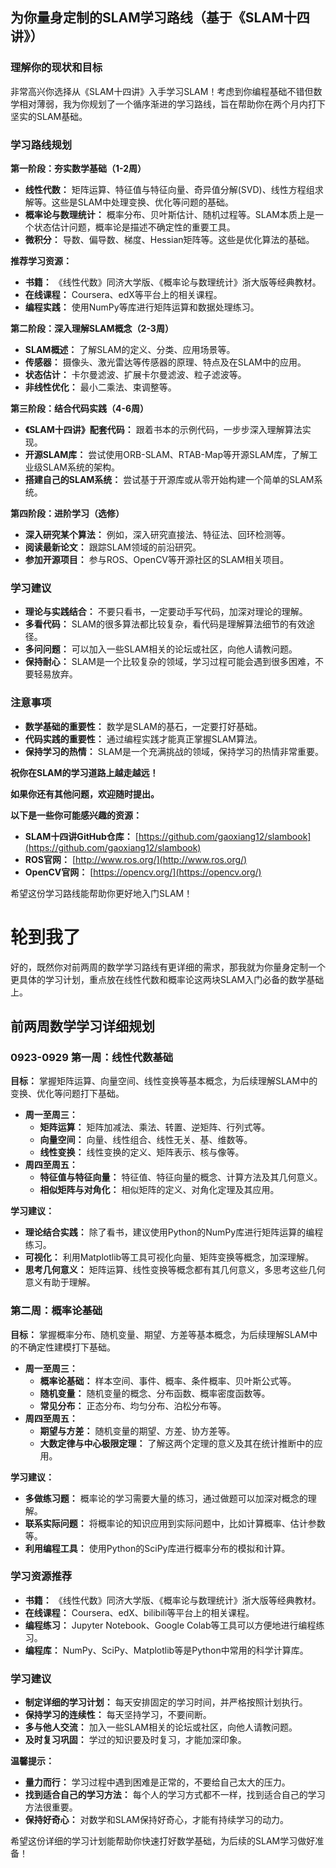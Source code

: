 ## 为你量身定制的SLAM学习路线（基于《SLAM十四讲》）

### 理解你的现状和目标

非常高兴你选择从《SLAM十四讲》入手学习SLAM！考虑到你编程基础不错但数学相对薄弱，我为你规划了一个循序渐进的学习路线，旨在帮助你在两个月内打下坚实的SLAM基础。

### 学习路线规划

**第一阶段：夯实数学基础（1-2周）**

* **线性代数：** 矩阵运算、特征值与特征向量、奇异值分解(SVD)、线性方程组求解等。这些是SLAM中处理变换、优化等问题的基础。
* **概率论与数理统计：** 概率分布、贝叶斯估计、随机过程等。SLAM本质上是一个状态估计问题，概率论是描述不确定性的重要工具。
* **微积分：** 导数、偏导数、梯度、Hessian矩阵等。这些是优化算法的基础。

**推荐学习资源：**

* **书籍：** 《线性代数》同济大学版、《概率论与数理统计》浙大版等经典教材。
* **在线课程：** Coursera、edX等平台上的相关课程。
* **编程实践：** 使用NumPy等库进行矩阵运算和数据处理练习。

**第二阶段：深入理解SLAM概念（2-3周）**

* **SLAM概述：** 了解SLAM的定义、分类、应用场景等。
* **传感器：** 摄像头、激光雷达等传感器的原理、特点及在SLAM中的应用。
* **状态估计：** 卡尔曼滤波、扩展卡尔曼滤波、粒子滤波等。
* **非线性优化：** 最小二乘法、束调整等。

**第三阶段：结合代码实践（4-6周）**

* **《SLAM十四讲》配套代码：** 跟着书本的示例代码，一步步深入理解算法实现。
* **开源SLAM库：** 尝试使用ORB-SLAM、RTAB-Map等开源SLAM库，了解工业级SLAM系统的架构。
* **搭建自己的SLAM系统：** 尝试基于开源库或从零开始构建一个简单的SLAM系统。

**第四阶段：进阶学习（选修）**

* **深入研究某个算法：** 例如，深入研究直接法、特征法、回环检测等。
* **阅读最新论文：** 跟踪SLAM领域的前沿研究。
* **参加开源项目：** 参与ROS、OpenCV等开源社区的SLAM相关项目。

### 学习建议

* **理论与实践结合：** 不要只看书，一定要动手写代码，加深对理论的理解。
* **多看代码：** SLAM的很多算法都比较复杂，看代码是理解算法细节的有效途径。
* **多问问题：** 可以加入一些SLAM相关的论坛或社区，向他人请教问题。
* **保持耐心：** SLAM是一个比较复杂的领域，学习过程可能会遇到很多困难，不要轻易放弃。

### 注意事项

* **数学基础的重要性：** 数学是SLAM的基石，一定要打好基础。
* **代码实践的重要性：** 通过编程实践才能真正掌握SLAM算法。
* **保持学习的热情：** SLAM是一个充满挑战的领域，保持学习的热情非常重要。

**祝你在SLAM的学习道路上越走越远！**

**如果你还有其他问题，欢迎随时提出。**

**以下是一些你可能感兴趣的资源：**

* **SLAM十四讲GitHub仓库：** [https://github.com/gaoxiang12/slambook](https://github.com/gaoxiang12/slambook)
* **ROS官网：** [http://www.ros.org/](http://www.ros.org/)
* **OpenCV官网：** [https://opencv.org/](https://opencv.org/)

希望这份学习路线能帮助你更好地入门SLAM！

# 轮到我了

好的，既然你对前两周的数学学习路线有更详细的需求，那我就为你量身定制一个更具体的学习计划，重点放在线性代数和概率论这两块SLAM入门必备的数学基础上。

## 前两周数学学习详细规划

### 0923-0929 第一周：线性代数基础

**目标：** 掌握矩阵运算、向量空间、线性变换等基本概念，为后续理解SLAM中的变换、优化等问题打下基础。

* **周一至周三：**
    * **矩阵运算：** 矩阵加减法、乘法、转置、逆矩阵、行列式等。
    * **向量空间：** 向量、线性组合、线性无关、基、维数等。
    * **线性变换：** 线性变换的定义、矩阵表示、核与像等。
* **周四至周五：**
    * **特征值与特征向量：** 特征值、特征向量的概念、计算方法及其几何意义。
    * **相似矩阵与对角化：** 相似矩阵的定义、对角化定理及其应用。

**学习建议：**

* **理论结合实践：** 除了看书，建议使用Python的NumPy库进行矩阵运算的编程练习。
* **可视化：** 利用Matplotlib等工具可视化向量、矩阵变换等概念，加深理解。
* **思考几何意义：** 矩阵运算、线性变换等概念都有其几何意义，多思考这些几何意义有助于理解。

### 第二周：概率论基础

**目标：** 掌握概率分布、随机变量、期望、方差等基本概念，为后续理解SLAM中的不确定性建模打下基础。

* **周一至周三：**
    * **概率论基础：** 样本空间、事件、概率、条件概率、贝叶斯公式等。
    * **随机变量：** 随机变量的概念、分布函数、概率密度函数等。
    * **常见分布：** 正态分布、均匀分布、泊松分布等。
* **周四至周五：**
    * **期望与方差：** 随机变量的期望、方差、协方差等。
    * **大数定律与中心极限定理：** 了解这两个定理的意义及其在统计推断中的应用。

**学习建议：**

* **多做练习题：** 概率论的学习需要大量的练习，通过做题可以加深对概念的理解。
* **联系实际问题：** 将概率论的知识应用到实际问题中，比如计算概率、估计参数等。
* **利用编程工具：** 使用Python的SciPy库进行概率分布的模拟和计算。

### 学习资源推荐

* **书籍：** 《线性代数》同济大学版、《概率论与数理统计》浙大版等经典教材。
* **在线课程：** Coursera、edX、bilibili等平台上的相关课程。
* **编程练习：** Jupyter Notebook、Google Colab等工具可以方便地进行编程练习。
* **编程库：** NumPy、SciPy、Matplotlib等是Python中常用的科学计算库。

### 学习建议

* **制定详细的学习计划：** 每天安排固定的学习时间，并严格按照计划执行。
* **保持学习的连续性：** 每天坚持学习，不要间断。
* **多与他人交流：** 加入一些SLAM相关的论坛或社区，向他人请教问题。
* **及时复习巩固：** 学过的知识要及时复习，才能加深印象。

**温馨提示：**

* **量力而行：** 学习过程中遇到困难是正常的，不要给自己太大的压力。
* **找到适合自己的学习方法：** 每个人的学习方式都不一样，找到适合自己的学习方法很重要。
* **保持好奇心：** 对数学和SLAM保持好奇心，才能有持续学习的动力。

希望这份详细的学习计划能帮助你快速打好数学基础，为后续的SLAM学习做好准备！
